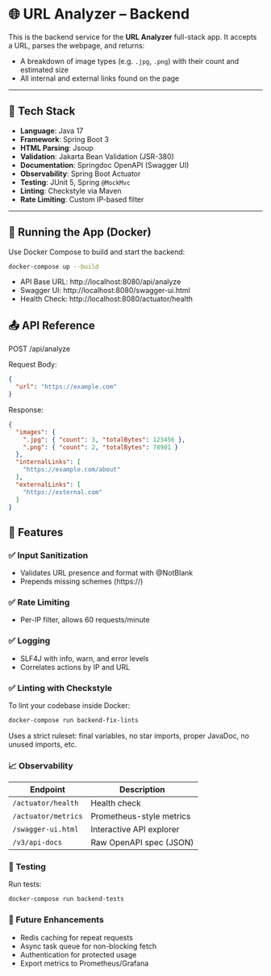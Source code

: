 # 🌐 URL Analyzer – Backend

This is the backend service for the **URL Analyzer** full-stack app. It accepts a URL, parses the webpage, and returns:
- A breakdown of image types (e.g. `.jpg`, `.png`) with their count and estimated size
- All internal and external links found on the page

---

## 🚀 Tech Stack

- **Language**: Java 17
- **Framework**: Spring Boot 3
- **HTML Parsing**: Jsoup
- **Validation**: Jakarta Bean Validation (JSR-380)
- **Documentation**: Springdoc OpenAPI (Swagger UI)
- **Observability**: Spring Boot Actuator
- **Testing**: JUnit 5, Spring `@MockMvc`
- **Linting**: Checkstyle via Maven
- **Rate Limiting**: Custom IP-based filter

---

## 🐳 Running the App (Docker)

Use Docker Compose to build and start the backend:

```bash
docker-compose up --build
```
- API Base URL: http://localhost:8080/api/analyze
- Swagger UI: http://localhost:8080/swagger-ui.html
- Health Check: http://localhost:8080/actuator/health

## 📤 API Reference

POST /api/analyze

Request Body:
```json
{
  "url": "https://example.com"
}
```
Response:
```json
{
  "images": {
    ".jpg": { "count": 3, "totalBytes": 123456 },
    ".png": { "count": 2, "totalBytes": 78901 }
  },
  "internalLinks": [
    "https://example.com/about"
  ],
  "externalLinks": [
    "https://external.com"
  ]
}
```

## 🔐 Features

### ✅ Input Sanitization
* Validates URL presence and format with @NotBlank
* Prepends missing schemes (https://)

### ✅ Rate Limiting
* Per-IP filter, allows 60 requests/minute

### ✅ Logging
* SLF4J with info, warn, and error levels
* Correlates actions by IP and URL

### ✅ Linting with Checkstyle
To lint your codebase inside Docker:
```bash
docker-compose run backend-fix-lints
```
Uses a strict ruleset: final variables, no star imports, proper JavaDoc, no unused imports, etc.

### 📈 Observability

| Endpoint            | Description              |
| ------------------- | ------------------------ |
| `/actuator/health`  | Health check             |
| `/actuator/metrics` | Prometheus-style metrics |
| `/swagger-ui.html`  | Interactive API explorer |
| `/v3/api-docs`      | Raw OpenAPI spec (JSON)  |

### 🧪 Testing
Run tests:
```bash
docker-compose run backend-tests
```

### 📝 Future Enhancements

* Redis caching for repeat requests
* Async task queue for non-blocking fetch
* Authentication for protected usage
* Export metrics to Prometheus/Grafana